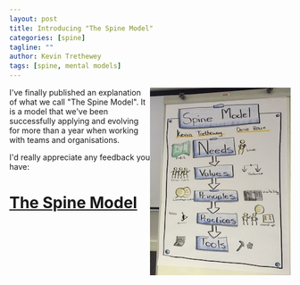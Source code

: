 ```yaml
---
layout: post
title: Introducing "The Spine Model"
categories: [spine]
tagline: ""
author: Kevin Trethewey
tags: [spine, mental models]
---
```


<img style="float:right" src="/assets/img/blogs/spine-model.jpg" />

I've finally published an explanation of what we call "The Spine Model". It is a model that we've been successfully applying and evolving for more than a year when working with teams and organisations.

I'd really appreciate any feedback you have:


# [The Spine Model](http://spine.wiki "Spine")